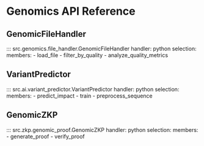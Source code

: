 # Genomics API Reference

## GenomicFileHandler

::: src.genomics.file_handler.GenomicFileHandler
    handler: python
    selection:
      members:
        - load_file
        - filter_by_quality
        - analyze_quality_metrics

## VariantPredictor

::: src.ai.variant_predictor.VariantPredictor
    handler: python
    selection:
      members:
        - predict_impact
        - train
        - preprocess_sequence

## GenomicZKP

::: src.zkp.genomic_proof.GenomicZKP
    handler: python
    selection:
      members:
        - generate_proof
        - verify_proof 